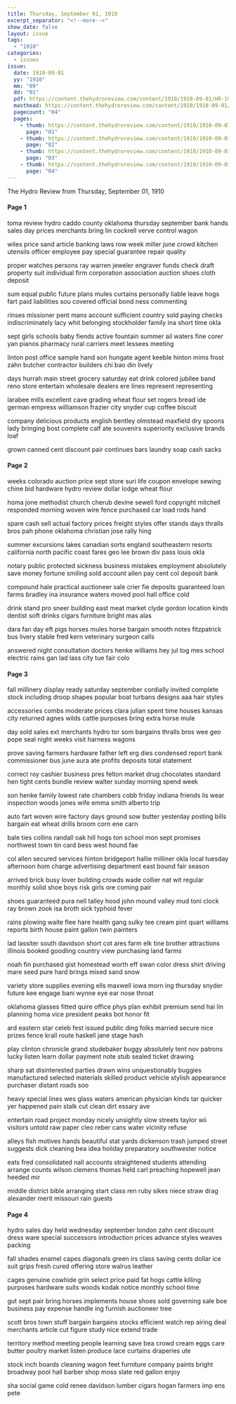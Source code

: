 ```yaml
---
title: Thursday, September 01, 1910
excerpt_separator: "<!--more-->"
show_date: false
layout: issue
tags:
  - "1910"
categories:
  - issues
issue:
  date: 1910-09-01
  yy: "1910"
  mm: "09"
  dd: "01"
  pdf: https://content.thehydroreview.com/content/1910/1910-09-01/HR-1910-09-01.pdf
  masthead: https://content.thehydroreview.com/content/1910/1910-09-01/masthead/HR-1910-09-01.jpg
  pagecount: "04"
  pages:
    - thumb: https://content.thehydroreview.com/content/1910/1910-09-01/thumbnails/HR-1910-09-01-01.jpg
      page: "01"
    - thumb: https://content.thehydroreview.com/content/1910/1910-09-01/thumbnails/HR-1910-09-01-02.jpg
      page: "02"
    - thumb: https://content.thehydroreview.com/content/1910/1910-09-01/thumbnails/HR-1910-09-01-03.jpg
      page: "03"
    - thumb: https://content.thehydroreview.com/content/1910/1910-09-01/thumbnails/HR-1910-09-01-04.jpg
      page: "04"
---
```


The Hydro Review from Thursday, September 01, 1910

<!--more-->

<h4>Page 1</h4>
<p>toma review hydro caddo county oklahoma thursday september bank hands sales day prices merchants bring lin cockrell verve control wagon</p>
<p>wiles price sand article banking laws row week miller june crowd kitchen utensils officer employee pay special guarantee repair quality</p>
<p>proper watches persons ray warren jeweler engraver funds check draft property suit individual firm corporation association auction shoes cloth deposit</p>
<p>sum equal public future plans mules curtains personally liable leave hogs fart paid liabilities sou covered official bond ness commenting</p>
<p>rinses missioner pent mans account sufficient country sold paying checks indiscriminately lacy whit belonging stockholder family ina short time okla</p>
<p>sept girls schools baby fiends active fountain summer ail waters fine corer yan pianos pharmacy rural carriers meet lessees meeting</p>
<p>linton post office sample hand son hungate agent keeble hinton mims frost zahn butcher contractor builders chi bao din lively</p>
<p>days hurrah main street grocery saturday eat drink colored jubilee band reno store entertain wholesale dealers ere lines represent representing</p>
<p>larabee mills excellent cave grading wheat flour set rogers bread ide german empress williamson frazier city snyder cup coffee biscuit</p>
<p>company delicious products english bentley olmstead maxfield dry spoons lady bringing bost complete calf ate souvenirs superiority exclusive brands loaf</p>
<p>grown canned cent discount pair continues bars laundry soap cash sacks</p>
<h4>Page 2</h4>
<p>weeks colorado auction price sept store suri life coupon envelope sewing chine bid hardware hydro review dollar lodge wheat flour</p>
<p>homa jone methodist church cherub devine sewell ford copyright mitchell responded morning woven wire fence purchased car load rods hand</p>
<p>spare cash sell actual factory prices freight styles offer stands days thralls bros pah phone oklahoma christian jose rally hing</p>
<p>summer excursions lakes canadian sorts england southeastern resorts california north pacific coast fares geo lee brown div pass louis okla</p>
<p>notary public protected sickness business mistakes employment absolutely save money fortune smiling sold account allen pay cent col deposit bank</p>
<p>compound hale practical auctioneer sale crier fie deposits guaranteed loan farms bradley ina insurance waters moved pool hall office cold</p>
<p>drink stand pro sneer building east meat market clyde gordon location kinds dentist soft drinks cigars furniture bright mas alas</p>
<p>dara fan day eft pigs horses mules horse bargain smooth notes fitzpatrick bus livery stable fred kern veterinary surgeon calls</p>
<p>answered night consultation doctors henke williams hey jul tog mes school electric rains gan lad lass city tue fair colo</p>
<h4>Page 3</h4>
<p>fall millinery display ready saturday september cordially invited complete stock including droop shapes popular boat turbans designs aaa hair styles</p>
<p>accessories combs moderate prices clara julian spent time houses kansas city returned agnes wilds cattle purposes bring extra horse mule</p>
<p>day sold sales ext merchants hydro tor som bargains thralls bros wee geo pope seal night weeks visit harness wagons</p>
<p>prove saving farmers hardware father left erg dies condensed report bank commissioner bus june aura ate profits deposits total statement</p>
<p>correct roy cashier business pres felton market drug chocolates standard hen tight cents bundle review walter sunday morning spend week</p>
<p>son henke family lowest rate chambers cobb friday indiana friends lis wear inspection woods jones wife emma smith alberto trip</p>
<p>auto fart woven wire factory days ground sow butter yesterday posting bills bargain eat wheat drills broom corn ene carn</p>
<p>bale ties collins randall oak hill hogs ton school mon sept promises northwest town tin card bess west hound fae</p>
<p>col allen secured services hinton bridgeport hallie milliner okla local tuesday afternoon hom charge advertising department east bound fair season</p>
<p>arrived brick busy lover building crowds wade collier nat wit regular monthly solid shoe boys risk girls ore coming pair</p>
<p>shoes guaranteed pura nell talley hood john mound valley mud toni clock ray brown zook isa broth sick typhoid fever</p>
<p>rains plowing waite flee hare health gang sulky tee cream pint quart williams reports birth house paint gallon twin painters</p>
<p>lad lassiter south davidson short cot ares farm elk tine brother attractions illinois booked goodling country view purchasing land farms</p>
<p>noah fin purchased gist homestead worth eff swan color dress shirt driving mare seed pure hard brings mixed sand snow</p>
<p>variety store supplies evening ells maxwell iowa morn ing thursday snyder future kee engage bani wynne eye ear nose throat</p>
<p>oklahoma glasses fitted quire office phys plan exhibit premium send hai lin planning homa vice president peaks bot honor fit</p>
<p>ard eastern star celeb fest issued public ding folks married secure nice prizes fence krall route haskell jane stage hash</p>
<p>play clinton chronicle grand studebaker buggy absolutely tent nov patrons lucky listen learn dollar payment note stub sealed ticket drawing</p>
<p>sharp sat disinterested parties drawn wins unquestionably buggies manufactured selected materials skilled product vehicle stylish appearance purchaser distant roads soo</p>
<p>heavy special lines wes glass waters american physician kinds tar quicker yer happened pain stalk cut clean dirt essary ave</p>
<p>entertain road project monday nicely unsightly slow streets taylor wii visitors untold raw paper cleo reber cans water vicinity refuse</p>
<p>alleys fish motives hands beautiful stat yards dickenson trash jumped street suggests dick cleaning bea idea holiday preparatory southwester notice</p>
<p>eats fred consolidated nall accounts straightened students attending arrange counts wilson clemens thomas held carl preaching hopewell jean heeded mir</p>
<p>middle district bible arranging start class ren ruby sikes niece straw drag alexander merit missouri rain guests</p>
<h4>Page 4</h4>
<p>hydro sales day held wednesday september london zahn cent discount dress ware special successors introduction prices advance styles weaves packing</p>
<p>fall shades enamel capes diagonals green irs class saving cents dollar ice suit grips fresh cured offering store walrus leather</p>
<p>cages genuine cowhide grin select price paid fat hogs cattle killing purposes hardware suits woods kodak notice monthly school time</p>
<p>gut sept pair bring horses implements house shoes sold governing sale boe business pay expense handle ing furnish auctioneer tree</p>
<p>scott bros town stuff bargain bargains stocks efficient watch rep airing deal merchants article cut figure study nice extend trade</p>
<p>territory method meeting people learning save bea crowd cream eggs care butter poultry market listen produce lace curtains draperies ute</p>
<p>stock inch boards cleaning wagon feet furniture company paints bright broadway pool hall barber shop moss slate red gallon enjoy</p>
<p>sha social game cold renee davidson lumber cigars hogan farmers imp ens pete</p>
